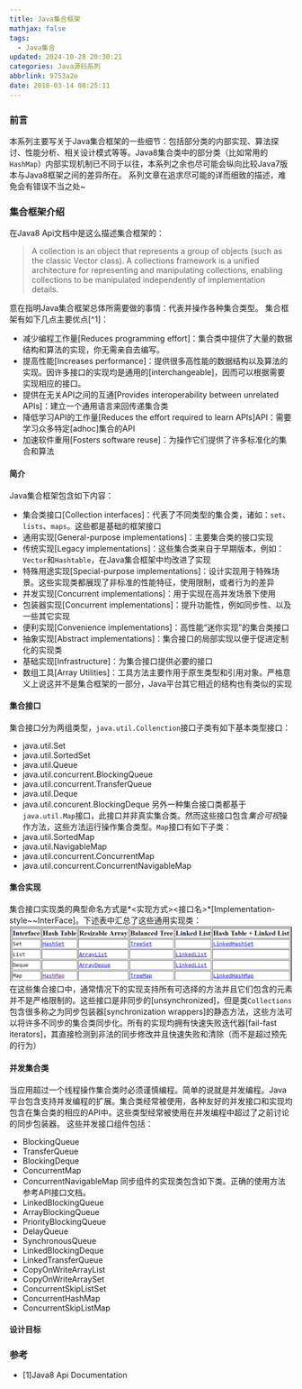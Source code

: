 ```yaml
---
title: Java集合框架
mathjax: false
tags:
  - Java集合
updated: 2024-10-28 20:30:21
categories: Java源码系列
abbrlink: 9753a2e
date: 2018-03-14 08:25:11
---
```

### 前言
本系列主要写关于Java集合框架的一些细节：包括部分类的内部实现、算法探讨、性能分析、相关设计模式等等。Java8集合类中的部分类（比如常用的```HashMap```）内部实现机制已不同于以往，本系列之余也尽可能会纵向比较Java7版本与Java8框架之间的差异所在。
系列文章在追求尽可能的详而细致的描述，难免会有错误不当之处~
### 集合框架介绍
在Java8 Api文档中是这么描述集合框架的：
> A collection is an object that represents a group of objects (such as the classic Vector class). A collections framework is a unified architecture for representing and manipulating collections, enabling collections to be manipulated independently of implementation details.

意在指明Java集合框架总体所需要做的事情：代表并操作各种集合类型。
集合框架有如下几点主要优点[^1]：
- 减少编程工作量[Reduces programming effort]：集合类中提供了大量的数据结构和算法的实现，你无需亲自去编写。
- 提高性能[Increases performance]：提供很多高性能的数据结构以及算法的实现。因许多接口的实现均是通用的[interchangeable]，因而可以根据需要实现相应的接口。
- 提供在无关API之间的互通[Provides interoperability between unrelated APIs]：建立一个通用语言来回传递集合类
- 降低学习API的工作量[Reduces the effort required to learn APIs]API：需要学习众多特定[adhoc]集合的API
- 加速软件重用[Fosters software reuse]：为操作它们提供了许多标准化的集合和算法
<!--more-->
#### 简介
Java集合框架包含如下内容：
- 集合类接口[Collection interfaces]：代表了不同类型的集合类，诸如：```set```、```lists```、```maps```。这些都是基础的框架接口
- 通用实现[General-purpose implementations]：主要集合类的接口实现
- 传统实现[Legacy implementations]：这些集合类来自于早期版本，例如：```Vector```和```Hashtable```，在Java集合框架中均改进了实现
- 特殊用途实现[Special-purpose implementations]：设计实现用于特殊场景。这些实现类都展现了非标准的性能特征，使用限制，或者行为的差异
- 并发实现[Concurrent implementations]：用于实现在高并发场景下使用
- 包装器实现[Concurrent implementations]：提升功能性，例如同步性、以及一些其它实现
- 便利实现[Convenience implementations]：高性能“迷你实现”的集合类接口
- 抽象实现[Abstract implementations]：集合接口的局部实现以便于促进定制化的实现类
- 基础实现[Infrastructure]：为集合接口提供必要的接口
- 数组工具[Array Utilities]：工具方法主要作用于原生类型和引用对象。严格意义上说这并不是集合框架的一部分，Java平台其它相近的结构也有类似的实现
#### 集合接口
集合接口分为两组类型，```java.util.Collenction```接口子类有如下基本类型接口：
- java.util.Set
- java.util.SortedSet
- java.util.Queue
- java.util.concurrent.BlockingQueue
- java.util.concurrent.TransferQueue
- java.util.Deque
- java.util.concurent.BlockingDeque
另外一种集合接口类都基于```java.util.Map```接口，此接口并非真实集合类。然而这些接口包含*集合可视*操作方法，这些方法运行操作集合类型。```Map```接口有如下子类：
- java.util.SortedMap
- java.util.NavigableMap
- java.util.concurrent.ConcurrentMap
- java.util.concurrent.ConcurrentNavigableMap
#### 集合实现
集合接口实现类的典型命名方式是*<实现方式><接口名>*[Implementation-style~~InterFace]。下述表中汇总了这些通用实现类：
![集合类基本实现汇总](post/9753a2e/CollectionGenerationPurposeImplementationsTable.jpg)
在这些集合接口中，通常情况下的实现支持所有可选择的方法并且它们包含的元素并不是严格限制的。这些接口是非同步的[unsynchronized]，但是类```Collections```包含很多称之为同步包装器[synchronization wrappers]的静态方法，这些方法可以将许多不同步的集合类同步化。所有的实现均拥有快速失败迭代器[fail-fast iterators]，其直接检测到非法的同步修改并且快速失败和清除（而不是超过预先的行为）
#### 并发集合类
当应用超过一个线程操作集合类时必须谨慎编程。简单的说就是并发编程。Java平台包含支持并发编程的扩展。集合类经常被使用，各种友好的并发接口和实现均包含在集合类的相应的API中。这些类型经常被使用在并发编程中超过了之前讨论的同步包装器。
这些并发接口组件包括：
- BlockingQueue
- TransferQueue
- BlockingDeque
- ConcurrentMap
- ConcurrentNavigableMap
同步组件的实现类包含如下类。正确的使用方法参考API接口文档。
- LinkedBlockingQueue
- ArrayBlockingQueue
- PriorityBlockingQueue
- DelayQueue
- SynchronousQueue
- LinkedBlockingDeque
- LinkedTransferQueue
- CopyOnWriteArrayList
- CopyOnWriteArraySet
- ConcurrentSkipListSet
- ConcurrentHashMap
- ConcurrentSkipListMap
#### 设计目标
### 参考
- [1]Java8 Api Documentation